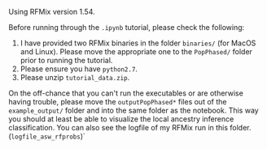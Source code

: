 Using RFMix version 1.54.

Before running through the `.ipynb` tutorial, please check the following:
1. I have provided two RFMix binaries in the folder `binaries/` (for MacOS and Linux). Please move the appropriate one to the `PopPhased/` folder prior to running the tutorial.
2. Please ensure you have `python2.7`.
3. Please unzip `tutorial_data.zip`.

On the off-chance that you can't run the executables or are otherwise having trouble, please move the `outputPopPhased*` files out of the `example_output/` folder and into the same folder as the notebook. This way you should at least be able to visualize the local ancestry inference classification. You can also see the logfile of my RFMix run in this folder. (`logfile_asw_rfprobs`)`
 
